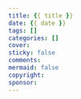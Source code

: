 ```yaml
---
title: {{ title }}
date: {{ date }}
tags: []
categories: []
cover:
sticky: false
comments:
mermaid: false
copyright: 
sponsor:
---
```

